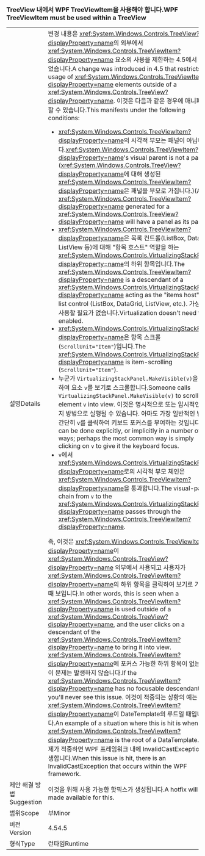 ### <a name="wpf-treeviewitem-must-be-used-within-a-treeview"></a><span data-ttu-id="0756a-101">TreeView 내에서 WPF TreeViewItem을 사용해야 합니다.</span><span class="sxs-lookup"><span data-stu-id="0756a-101">WPF TreeViewItem must be used within a TreeView</span></span>

|   |   |
|---|---|
|<span data-ttu-id="0756a-102">설명</span><span class="sxs-lookup"><span data-stu-id="0756a-102">Details</span></span>|<span data-ttu-id="0756a-103">변경 내용은 <xref:System.Windows.Controls.TreeView?displayProperty=name>의 외부에서 <xref:System.Windows.Controls.TreeViewItem?displayProperty=name> 요소의 사용을 제한하는 4.5에서 도입되었습니다.</span><span class="sxs-lookup"><span data-stu-id="0756a-103">A change was introduced in 4.5 that restricts usage of <xref:System.Windows.Controls.TreeViewItem?displayProperty=name> elements outside of a <xref:System.Windows.Controls.TreeView?displayProperty=name>.</span></span> <span data-ttu-id="0756a-104">이것은 다음과 같은 경우에 매니페스트할 수 있습니다.</span><span class="sxs-lookup"><span data-stu-id="0756a-104">This manifests under the following conditions:</span></span><ul><li><span data-ttu-id="0756a-105"><xref:System.Windows.Controls.TreeViewItem?displayProperty=name>의 시각적 부모는 패널이 아닙니다.</span><span class="sxs-lookup"><span data-stu-id="0756a-105"><xref:System.Windows.Controls.TreeViewItem?displayProperty=name>'s visual parent is not a panel.</span></span> <span data-ttu-id="0756a-106">(<xref:System.Windows.Controls.TreeView?displayProperty=name>에 대해 생성된 <xref:System.Windows.Controls.TreeViewItem?displayProperty=name>은 패널을 부모로 가집니다.)</span><span class="sxs-lookup"><span data-stu-id="0756a-106">(A <xref:System.Windows.Controls.TreeViewItem?displayProperty=name> generated for a <xref:System.Windows.Controls.TreeView?displayProperty=name> will have a panel as its parent)</span></span></li><li><span data-ttu-id="0756a-107"><xref:System.Windows.Controls.TreeViewItem?displayProperty=name>은 목록 컨트롤(ListBox, DataGrid, ListView 등)에 대해 &quot;항목 호스트&quot; 역할을 하는 <xref:System.Windows.Controls.VirtualizingStackPanel?displayProperty=name>의 하위 항목입니다.</span><span class="sxs-lookup"><span data-stu-id="0756a-107">The <xref:System.Windows.Controls.TreeViewItem?displayProperty=name> is a descendant of a <xref:System.Windows.Controls.VirtualizingStackPanel?displayProperty=name> acting as the &quot;items host&quot; for a list control (ListBox, DataGrid, ListView, etc.).</span></span> <span data-ttu-id="0756a-108">가상화를 사용할 필요가 없습니다.</span><span class="sxs-lookup"><span data-stu-id="0756a-108">Virtualization doesn't need to be enabled.</span></span></li><li><span data-ttu-id="0756a-109"><xref:System.Windows.Controls.VirtualizingStackPanel?displayProperty=name>은 항목 스크롤(<code>ScrollUnit=&quot;Item&quot;</code>)입니다.</span><span class="sxs-lookup"><span data-stu-id="0756a-109">The <xref:System.Windows.Controls.VirtualizingStackPanel?displayProperty=name> is item-scrolling (<code>ScrollUnit=&quot;Item&quot;</code>).</span></span></li><li><span data-ttu-id="0756a-110">누군가 <code>VirtualizingStackPanel.MakeVisible(v)</code>을 호출하여 요소 <code>v</code>를 보기로 스크롤합니다.</span><span class="sxs-lookup"><span data-stu-id="0756a-110">Someone calls <code>VirtualizingStackPanel.MakeVisible(v)</code> to scroll an element <code>v</code> into view.</span></span> <span data-ttu-id="0756a-111">이것은 명시적으로 또는 암시적인 몇 가지 방법으로 실행될 수 있습니다. 아마도 가장 일반적인 방법은 간단히 <code>v</code>를 클릭하여 키보드 포커스를 부여하는 것입니다.</span><span class="sxs-lookup"><span data-stu-id="0756a-111">This can be done explicitly, or implicitly in a number of ways; perhaps the most common way is simply clicking on <code>v</code> to give it the keyboard focus.</span></span></li><li><span data-ttu-id="0756a-112"><code>v</code>에서 <xref:System.Windows.Controls.VirtualizingStackPanel?displayProperty=name>로의 시각적 부모 체인은 <xref:System.Windows.Controls.TreeViewItem?displayProperty=name>을 통과합니다.</span><span class="sxs-lookup"><span data-stu-id="0756a-112">The visual-parent chain from <code>v</code> to the <xref:System.Windows.Controls.VirtualizingStackPanel?displayProperty=name> passes through the <xref:System.Windows.Controls.TreeViewItem?displayProperty=name>.</span></span></li></ul><span data-ttu-id="0756a-113">즉, 이것은 <xref:System.Windows.Controls.TreeViewItem?displayProperty=name>이 <xref:System.Windows.Controls.TreeView?displayProperty=name> 외부에서 사용되고 사용자가 <xref:System.Windows.Controls.TreeViewItem?displayProperty=name>의 하위 항목을 클릭하여 보기로 가져올 때 보입니다.</span><span class="sxs-lookup"><span data-stu-id="0756a-113">In other words, this is seen when a <xref:System.Windows.Controls.TreeViewItem?displayProperty=name> is used outside of a <xref:System.Windows.Controls.TreeView?displayProperty=name>, and the user clicks on a descendant of the <xref:System.Windows.Controls.TreeViewItem?displayProperty=name> to bring it into view.</span></span> <span data-ttu-id="0756a-114"><xref:System.Windows.Controls.TreeViewItem?displayProperty=name>에 포커스 가능한 하위 항목이 없는 경우 이 문제는 발생하지 않습니다.</span><span class="sxs-lookup"><span data-stu-id="0756a-114">If the <xref:System.Windows.Controls.TreeViewItem?displayProperty=name> has no focusable descendants, you'll never see this issue.</span></span> <span data-ttu-id="0756a-115">이것이 적중되는 상황의 예는 <xref:System.Windows.Controls.TreeViewItem?displayProperty=name>이 DateTemplate의 루트일 때입니다.</span><span class="sxs-lookup"><span data-stu-id="0756a-115">An example of a situation where this is hit is when a <xref:System.Windows.Controls.TreeViewItem?displayProperty=name> is the root of a DataTemplate.</span></span> <span data-ttu-id="0756a-116">이 문제가 적중하면 WPF 프레임워크 내에 InvalidCastException가 발생합니다.</span><span class="sxs-lookup"><span data-stu-id="0756a-116">When this issue is hit, there is an InvalidCastException that occurs within the WPF framework.</span></span>|
|<span data-ttu-id="0756a-117">제안 해결 방법</span><span class="sxs-lookup"><span data-stu-id="0756a-117">Suggestion</span></span>|<span data-ttu-id="0756a-118">이것을 위해 사용 가능한 핫픽스가 생성됩니다.</span><span class="sxs-lookup"><span data-stu-id="0756a-118">A hotfix will be made available for this.</span></span>|
|<span data-ttu-id="0756a-119">범위</span><span class="sxs-lookup"><span data-stu-id="0756a-119">Scope</span></span>|<span data-ttu-id="0756a-120">부</span><span class="sxs-lookup"><span data-stu-id="0756a-120">Minor</span></span>|
|<span data-ttu-id="0756a-121">버전</span><span class="sxs-lookup"><span data-stu-id="0756a-121">Version</span></span>|<span data-ttu-id="0756a-122">4.5</span><span class="sxs-lookup"><span data-stu-id="0756a-122">4.5</span></span>|
|<span data-ttu-id="0756a-123">형식</span><span class="sxs-lookup"><span data-stu-id="0756a-123">Type</span></span>|<span data-ttu-id="0756a-124">런타임</span><span class="sxs-lookup"><span data-stu-id="0756a-124">Runtime</span></span>|

